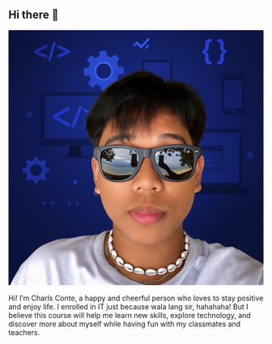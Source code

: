 ## Hi there 👋
![](https://github.com/charlsderekk/Charlsderekk/blob/818372d588221a7aa349f4cbc7e941521c8a2e8b/7D000F81-F6D6-448E-83BE-CC795E22A570.png)

Hi! I’m Charls Conte, a happy and cheerful person who loves to stay positive and enjoy life. I enrolled in IT just because wala lang sir, hahahaha! But I believe this course will help me learn new skills, explore technology, and discover more about myself while having fun with my classmates and teachers.
